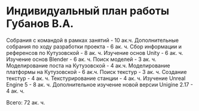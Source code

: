 # Индивидуальный план работы Губанов В.А.

Собрания с командой в рамках занятий - 10 ак.ч.
Дополнительные собрания по ходу разработки проекта - 6 ак. ч.
Сбор информации и референсов по Кутузовской - 8 ак. ч.
Изучение основ Unity - 6 ак. ч.
Изучение основ Blender - 6 ак. ч.
Поиск моделей - 3 ак. ч.
Моделирование поста  на Кутузовской - 4 ак.ч.
Моделирование платформы на Кутузовской - 6 ак.ч.
Поиск текстур - 3 ак. ч.
Создание текстур - 4 ак. ч.
Текстурирование станции - 4 ак. ч.
Изучение Unreal Engine 5 - 8 ак. ч.
Дополнительное изучение новой версии Unigine 2.17 - 4 ак. ч.

Всего: 72 ак. ч.